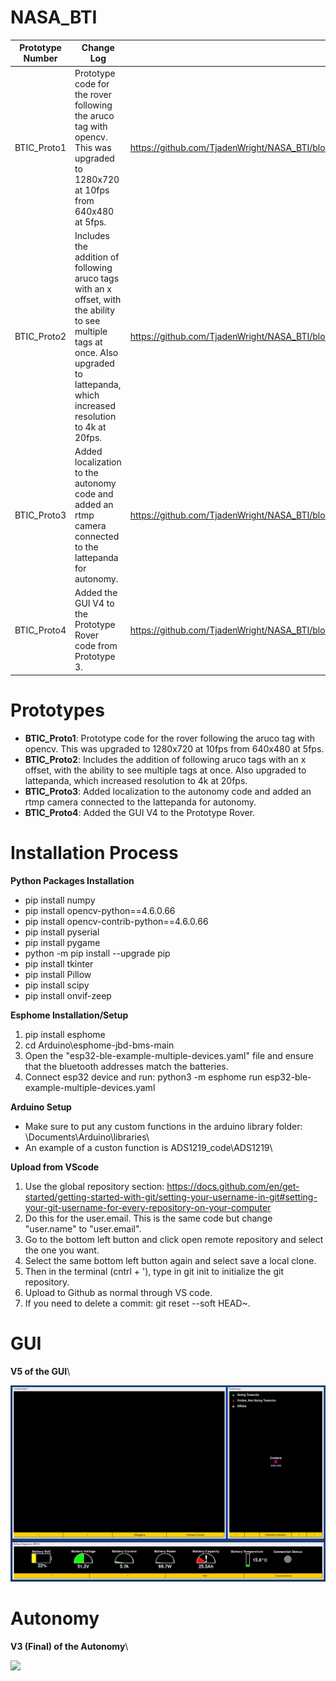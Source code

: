 # NASA_BTI

| Prototype Number  | Change Log | File to Run |
| ------------- | ------------- |--------------|
| BTIC_Proto1   | Prototype code for the rover following the aruco tag with opencv. This was upgraded to 1280x720 at 10fps from 640x480 at 5fps.  | https://github.com/TjadenWright/NASA_BTI/blob/main/BTIC_Proto1/Testing_grounds_for_class_aruco.py |
| BTIC_Proto2   | Includes the addition of following aruco tags with an x offset, with the ability to see multiple tags at once. Also upgraded to lattepanda, which increased resolution to 4k at 20fps.  | https://github.com/TjadenWright/NASA_BTI/blob/main/BTIC_Proto1/Testing_grounds_for_class_arucoV2.py | 
| BTIC_Proto3   | Added localization to the autonomy code and added an rtmp camera connected to the lattepanda for autonomy. | https://github.com/TjadenWright/NASA_BTI/blob/main/BTIC_Proto1/Testing_grounds_for_class_arucoV3.py | 
| BTIC_Proto4   | Added the GUI V4 to the Prototype Rover code from Prototype 3. | https://github.com/TjadenWright/NASA_BTI/blob/main/BTIC_Proto1/Testing_grounds_for_class_arucoV4.py | 

# Prototypes
*  **BTIC_Proto1**: Prototype code for the rover following the aruco tag with opencv. This was upgraded to 1280x720 at 10fps from 640x480 at 5fps.
*  **BTIC_Proto2**: Includes the addition of following aruco tags with an x offset, with the ability to see multiple tags at once. Also upgraded to lattepanda, which increased resolution to 4k at 20fps.
*  **BTIC_Proto3**: Added localization to the autonomy code and added an rtmp camera connected to the lattepanda for autonomy.
*  **BTIC_Proto4**: Added the GUI V4 to the Prototype Rover.

# Installation Process
**Python Packages Installation**
* pip install numpy
* pip install opencv-python==4.6.0.66
* pip install opencv-contrib-python==4.6.0.66
* pip install pyserial
* pip install pygame
* python -m pip install --upgrade pip
* pip install tkinter
* pip install Pillow
* pip install scipy
* pip install onvif-zeep

**Esphome Installation/Setup**
1. pip install esphome
2. cd Arduino\esphome-jbd-bms-main
3. Open the "esp32-ble-example-multiple-devices.yaml" file and ensure that the bluetooth addresses match the batteries.
4. Connect esp32 device and run: python3 -m esphome run esp32-ble-example-multiple-devices.yaml

**Arduino Setup**
* Make sure to put any custom functions in the arduino library folder: \Documents\Arduino\libraries\
* An example of a custon function is ADS1219_code\ADS1219\

**Upload from VScode**
1. Use the global repository section: https://docs.github.com/en/get-started/getting-started-with-git/setting-your-username-in-git#setting-your-git-username-for-every-repository-on-your-computer
2. Do this for the user.email. This is the same code but change "user.name" to "user.email".
3. Go to the bottom left button and click open remote repository and select the one you want.
4. Select the same bottom left button again and select save a local clone.
5. Then in the terminal (cntrl + '), type in git init to initialize the git repository.
6. Upload to Github as normal through VS code.
7. If you need to delete a commit: git reset --soft HEAD~.

# GUI
**V5 of the GUI**\

![alt text](https://github.com/TjadenWright/NASA_BTI/blob/main/Media/GUI_V5.png "GUI V5")

# Autonomy
**V3 (Final) of the Autonomy**\

![](https://github.com/TjadenWright/NASA_BTI/blob/main/Media/Autonomy_Localization_Video.gif)
